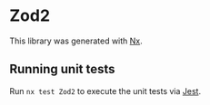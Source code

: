 # Zod2

This library was generated with [Nx](https://nx.dev).

## Running unit tests

Run `nx test Zod2` to execute the unit tests via [Jest](https://jestjs.io).
